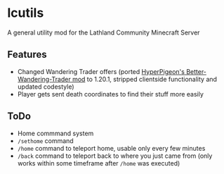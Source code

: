 # lcutils

A general utility mod for the Lathland Community Minecraft Server

## Features

- Changed Wandering Trader offers (ported [HyperPigeon's Better-Wandering-Trader mod](https://github.com/HyperPigeon/Better-Wandering-Trader/tree/master) to 1.20.1, stripped clientside functionality and updated codestyle)
- Player gets sent death coordinates to find their stuff more easily

## ToDo

- Home commmand system
 - `/sethome` command
 - `/home` command to teleport home, usable only every few minutes
 - `/back` command to teleport back to where you just came from (only works within some timeframe after `/home` was executed)
